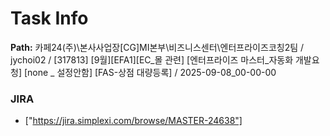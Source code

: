 # Task Info

**Path:** 카페24(주)\본사사업장\[CG]MI본부\비즈니스센터\엔터프라이즈코칭2팀 / jychoi02 / [317813] [9월][EFA1][EC_몰 관련] [엔터프라이즈 마스터_자동화 개발요청] [none _ 설정안함] [FAS-상점 대량등록] / 2025-09-08_00-00-00

### JIRA
- ["https://jira.simplexi.com/browse/MASTER-24638"]

